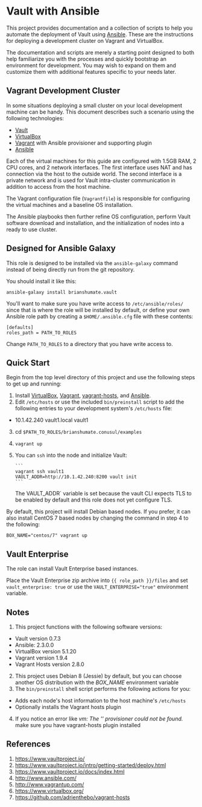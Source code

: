 # Vault with Ansible

This project provides documentation and a collection of scripts to help you
automate the deployment of Vault using
[Ansible](http://www.ansibleworks.com/). These are the instructions for
deploying a development cluster on Vagrant and VirtualBox.

The documentation and scripts are merely a starting point designed to both
help familiarize you with the processes and quickly bootstrap an environment
for development. You may wish to expand on them and customize
them with additional features specific to your needs later.

## Vagrant Development Cluster

In some situations deploying a small cluster on your local development
machine can be handy. This document describes such a scenario using the
following technologies:

* [Vault](https://vault.io)
* [VirtualBox](https://www.virtualbox.org/)
* [Vagrant](http://www.vagrantup.com/) with Ansible provisioner and
  supporting plugin
* [Ansible](http://www.ansibleworks.com/)

Each of the virtual machines for this guide are configured with
1.5GB RAM, 2 CPU cores, and 2 network interfaces. The first interface uses
NAT and has connection via the host to the outside world. The second
interface is a private network and is used for Vault intra-cluster
communication in addition to access from the host machine.

The Vagrant configuration file (`Vagrantfile`) is responsible for
configuring the virtual machines and a baseline OS installation.

The Ansible playbooks then further refine OS configuration, perform Vault
software download and installation, and the initialization of nodes
into a ready to use cluster.

## Designed for Ansible Galaxy

This role is designed to be installed via the `ansible-galaxy` command
instead of being directly run from the git repository.

You should install it like this:

```
ansible-galaxy install brianshumate.vault
```

You'll want to make sure you have write access to `/etc/ansible/roles/` since
that is where the role will be installed by default, or define your own
Ansible role path by creating a `$HOME/.ansible.cfg` file with these contents:

```
[defaults]
roles_path = PATH_TO_ROLES
```

Change `PATH_TO_ROLES` to a directory that you have write access to.

## Quick Start

Begin from the top level directory of this project and use the following
steps to get up and running:

1. Install [VirtualBox](https://www.virtualbox.org/wiki/Downloads), [Vagrant](http://downloads.vagrantup.com/), [vagrant-hosts](https://github.com/adrienthebo/vagrant-hosts), and [Ansible](http://www.ansibleworks.com/docs/intro_installation.html#latest-releases-via-pip).
2. Edit `/etc/hosts` or use the included `bin/preinstall` script to add
   the following entries to your development system's `/etc/hosts` file:
 * 10.1.42.240 vault1.local vault1
3. cd `$PATH_TO_ROLES/brianshumate.conusul/examples`
4. `vagrant up`
6. You can `ssh` into the node and initialize Vault:

       ```
       vagrant ssh vault1
       VAULT_ADDR=http://10.1.42.240:8200 vault init
       ```
    The VAULT_ADDR` variable is set because the vault CLI expects TLS
    to be enabled by default and this role does not yet configure TLS.

By default, this project will install Debian based nodes. If you prefer, it
can also install CentOS 7 based nodes by changing the command in step 4 to
the following:

```
BOX_NAME="centos/7" vagrant up
```

## Vault Enterprise

The role can install Vault Enterprise based instances.

Place the Vault Enterprise zip archive into `{{ role_path }}/files` and set
`vault_enterprise: true` or use the `VAULT_ENTERPRISE="true"` environment
variable.

## Notes

1. This project functions with the following software versions:
  * Vault version 0.7.3
  * Ansible: 2.3.0.0
  * VirtualBox version 5.1.20
  * Vagrant version 1.9.4
  * Vagrant Hosts version 2.8.0
2. This project uses Debian 8 (Jessie) by default, but you can choose another
   OS distribution with the *BOX_NAME* environment variable
3. The `bin/preinstall` shell script performs the following actions for you:
 * Adds each node's host information to the host machine's `/etc/hosts`
 * Optionally installs the Vagrant hosts plugin
4. If you notice an error like *vm: The '' provisioner could not be found.*
   make sure you have vagrant-hosts plugin installed

## References

1. https://www.vaultproject.io/
2. https://www.vaultproject.io/intro/getting-started/deploy.html
3. https://www.vaultproject.io/docs/index.html
4. http://www.ansible.com/
5. http://www.vagrantup.com/
6. https://www.virtualbox.org/
7. https://github.com/adrienthebo/vagrant-hosts
